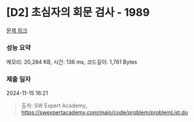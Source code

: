 # [D2] 초심자의 회문 검사 - 1989 

[문제 링크](https://swexpertacademy.com/main/code/problem/problemDetail.do?contestProbId=AV5PyTLqAf4DFAUq) 

### 성능 요약

메모리: 20,284 KB, 시간: 136 ms, 코드길이: 1,761 Bytes

### 제출 일자

2024-11-15 16:21



> 출처: SW Expert Academy, https://swexpertacademy.com/main/code/problem/problemList.do